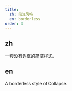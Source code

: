 ```yaml
---
title:
  zh: 简洁风格
  en: borderless
order: 3
---
```


## zh

一套没有边框的简洁样式。

## en

A borderless style of Collapse.
